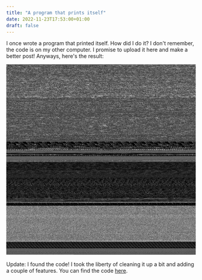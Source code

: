 ```yaml
---
title: "A program that prints itself"
date: 2022-11-23T17:53:00+01:00
draft: false
---
```


I once wrote a program that printed itself. How did I do it? I don't remember,
the code is on my other computer. I promise to upload it here and make a better
post! Anyways, here's the result:

![self-printed image](/img/self-printing-program.png)

Update: I found the code! I took the liberty of cleaning it up a bit and adding
a couple of features. You can find the code [here](https://github.com/ibice/go-print-file).
